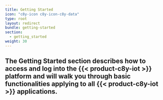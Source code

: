 ```yaml
---
title: Getting Started
icon: "c8y-icon c8y-icon-c8y-data"
type: root
layout: redirect
bundle: getting-started
section: 
  - getting_started
weight: 30
---
```


The Getting Started section describes how to access and log into the {{< product-c8y-iot >}} platform and will walk you through basic functionalities applying to all {{< product-c8y-iot >}} applications.
-